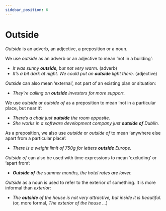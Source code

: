 ```yaml
---
sidebar_position: 6
---
```


# Outside

*Outside* is an adverb, an adjective, a preposition or a noun.

We use *outside* as an adverb or an adjective to mean ‘not in a building’:

- *It was sunny **outside**, but not very warm.* (adverb)
- *It’s a bit dark at night. We could put an **outside** light there.* (adjective)

*Outside* can also mean ‘external’, not part of an existing plan or situation:

- *They’re calling on **outside** investors for more support.*

We use *outside* or *outside of* as a preposition to mean ‘not in a particular place, but near it’:

- *There’s a chair just **outside** the room opposite.*
- *She works in a software development company just **outside of** Dublin.*

As a preposition, we also use *outside* or *outside of* to mean ‘anywhere else apart from a particular place’:

- *There is a weight limit of 750g for letters **outside** Europe.*

*Outside of* can also be used with time expressions to mean ‘excluding’ or ‘apart from’:

- ***Outside of*** *the summer months, the hotel rates are lower.*

*Outside* as a noun is used to refer to the exterior of something. It is more informal than *exterior*:

- *The **outside** of the house is not very attractive, but inside it is beautiful.* (or, more formal, *The exterior of the house …*)
